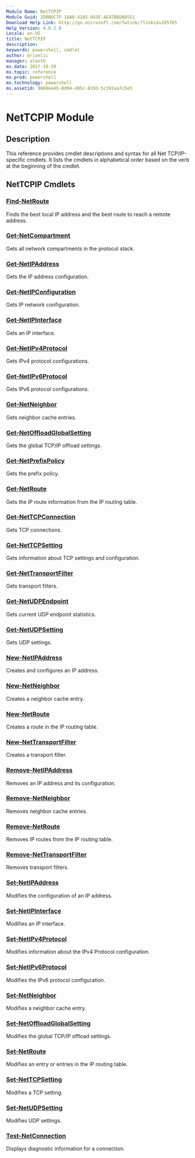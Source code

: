 ```yaml
---
Module Name: NetTCPIP
Module Guid: 2D0B6C7F-16A0-4185-843F-AE47B6DB4551
Download Help Link: http://go.microsoft.com/fwlink/?linkid=285765
Help Version: 4.0.2.0
Locale: en-US
title: NetTCPIP
description: 
keywords: powershell, cmdlet
author: brianlic
manager: alanth
ms.date: 2017-10-29
ms.topic: reference
ms.prod: powershell
ms.technology: powershell
ms.assetid: 9869ee45-0d94-495c-8193-5c391aa7c5e5
---
```


# NetTCPIP Module
## Description
This reference provides cmdlet descriptions and syntax for all Net TCP/IP-specific cmdlets. It lists the cmdlets in alphabetical order based on the verb at the beginning of the cmdlet.

## NetTCPIP Cmdlets
### [Find-NetRoute](./Find-NetRoute.md)
Finds the best local IP address and the best route to reach a remote address.

### [Get-NetCompartment](./Get-NetCompartment.md)
Gets all network compartments in the protocol stack.

### [Get-NetIPAddress](./Get-NetIPAddress.md)
Gets the IP address configuration.

### [Get-NetIPConfiguration](./Get-NetIPConfiguration.md)
Gets IP network configuration.

### [Get-NetIPInterface](./Get-NetIPInterface.md)
Gets an IP interface.

### [Get-NetIPv4Protocol](./Get-NetIPv4Protocol.md)
Gets IPv4 protocol configurations.

### [Get-NetIPv6Protocol](./Get-NetIPv6Protocol.md)
Gets IPv6 protocol configurations.

### [Get-NetNeighbor](./Get-NetNeighbor.md)
Gets neighbor cache entries.

### [Get-NetOffloadGlobalSetting](./Get-NetOffloadGlobalSetting.md)
Gets the global TCP/IP offload settings.

### [Get-NetPrefixPolicy](./Get-NetPrefixPolicy.md)
Gets the prefix policy.

### [Get-NetRoute](./Get-NetRoute.md)
Gets the IP route information from the IP routing table.

### [Get-NetTCPConnection](./Get-NetTCPConnection.md)
Gets TCP connections.

### [Get-NetTCPSetting](./Get-NetTCPSetting.md)
Gets information about TCP settings and configuration.

### [Get-NetTransportFilter](./Get-NetTransportFilter.md)
Gets transport filters.

### [Get-NetUDPEndpoint](./Get-NetUDPEndpoint.md)
Gets current UDP endpoint statistics.

### [Get-NetUDPSetting](./Get-NetUDPSetting.md)
Gets UDP settings.

### [New-NetIPAddress](./New-NetIPAddress.md)
Creates and configures an IP address.

### [New-NetNeighbor](./New-NetNeighbor.md)
Creates a neighbor cache entry.

### [New-NetRoute](./New-NetRoute.md)
Creates a route in the IP routing table.

### [New-NetTransportFilter](./New-NetTransportFilter.md)
Creates a transport filter.

### [Remove-NetIPAddress](./Remove-NetIPAddress.md)
Removes an IP address and its configuration.

### [Remove-NetNeighbor](./Remove-NetNeighbor.md)
Removes neighbor cache entries.

### [Remove-NetRoute](./Remove-NetRoute.md)
Removes IP routes from the IP routing table.

### [Remove-NetTransportFilter](./Remove-NetTransportFilter.md)
Removes transport filters.

### [Set-NetIPAddress](./Set-NetIPAddress.md)
Modifies the configuration of an IP address.

### [Set-NetIPInterface](./Set-NetIPInterface.md)
Modifies an IP interface.

### [Set-NetIPv4Protocol](./Set-NetIPv4Protocol.md)
Modifies information about the IPv4 Protocol configuration.

### [Set-NetIPv6Protocol](./Set-NetIPv6Protocol.md)
Modifies the IPv6 protocol configuration.

### [Set-NetNeighbor](./Set-NetNeighbor.md)
Modifies a neighbor cache entry.

### [Set-NetOffloadGlobalSetting](./Set-NetOffloadGlobalSetting.md)
Modifies the global TCP/IP offload settings.

### [Set-NetRoute](./Set-NetRoute.md)
Modifies an entry or entries in the IP routing table.

### [Set-NetTCPSetting](./Set-NetTCPSetting.md)
Modifies a TCP setting.

### [Set-NetUDPSetting](./Set-NetUDPSetting.md)
Modifies UDP settings.

### [Test-NetConnection](./Test-NetConnection.md)
Displays diagnostic information for a connection.

